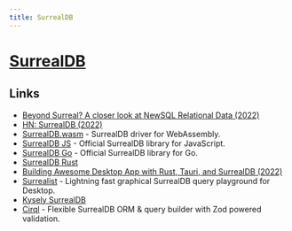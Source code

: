 ```yaml
---
title: SurrealDB
---
```


# [SurrealDB](https://surrealdb.com/)

## Links

- [Beyond Surreal? A closer look at NewSQL Relational Data (2022)](https://www.youtube.com/watch?v=LCAIkx1p1k0)
- [HN: SurrealDB (2022)](https://news.ycombinator.com/item?id=32874597)
- [SurrealDB.wasm](https://github.com/surrealdb/surrealdb.wasm) - SurrealDB driver for WebAssembly.
- [SurrealDB JS](https://github.com/surrealdb/surrealdb.js) - Official SurrealDB library for JavaScript.
- [SurrealDB Go](https://github.com/surrealdb/surrealdb.go) - Official SurrealDB library for Go.
- [SurrealDB Rust](https://github.com/surrealdb/surrealdb.rs)
- [Building Awesome Desktop App with Rust, Tauri, and SurrealDB (2022)](https://www.youtube.com/watch?v=BY_ZjPGqJJk)
- [Surrealist](https://github.com/StarlaneStudios/Surrealist) - Lightning fast graphical SurrealDB query playground for Desktop.
- [Kysely SurrealDB](https://github.com/igalklebanov/kysely-surrealdb)
- [Cirql](https://github.com/StarlaneStudios/cirql) - Flexible SurrealDB ORM & query builder with Zod powered validation.
